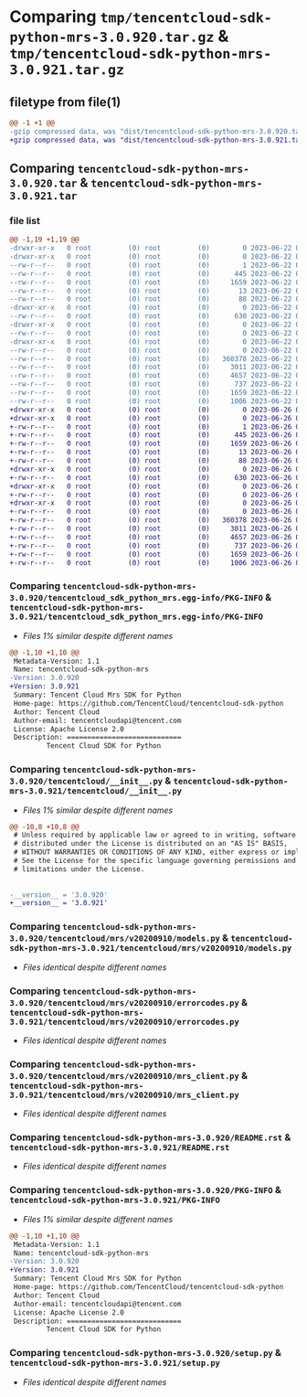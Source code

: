 # Comparing `tmp/tencentcloud-sdk-python-mrs-3.0.920.tar.gz` & `tmp/tencentcloud-sdk-python-mrs-3.0.921.tar.gz`

## filetype from file(1)

```diff
@@ -1 +1 @@
-gzip compressed data, was "dist/tencentcloud-sdk-python-mrs-3.0.920.tar", last modified: Thu Jun 22 00:30:55 2023, max compression
+gzip compressed data, was "dist/tencentcloud-sdk-python-mrs-3.0.921.tar", last modified: Mon Jun 26 00:28:53 2023, max compression
```

## Comparing `tencentcloud-sdk-python-mrs-3.0.920.tar` & `tencentcloud-sdk-python-mrs-3.0.921.tar`

### file list

```diff
@@ -1,19 +1,19 @@
-drwxr-xr-x   0 root         (0) root         (0)        0 2023-06-22 00:30:55.000000 tencentcloud-sdk-python-mrs-3.0.920/
-drwxr-xr-x   0 root         (0) root         (0)        0 2023-06-22 00:30:55.000000 tencentcloud-sdk-python-mrs-3.0.920/tencentcloud_sdk_python_mrs.egg-info/
--rw-r--r--   0 root         (0) root         (0)        1 2023-06-22 00:30:55.000000 tencentcloud-sdk-python-mrs-3.0.920/tencentcloud_sdk_python_mrs.egg-info/dependency_links.txt
--rw-r--r--   0 root         (0) root         (0)      445 2023-06-22 00:30:55.000000 tencentcloud-sdk-python-mrs-3.0.920/tencentcloud_sdk_python_mrs.egg-info/SOURCES.txt
--rw-r--r--   0 root         (0) root         (0)     1659 2023-06-22 00:30:55.000000 tencentcloud-sdk-python-mrs-3.0.920/tencentcloud_sdk_python_mrs.egg-info/PKG-INFO
--rw-r--r--   0 root         (0) root         (0)       13 2023-06-22 00:30:55.000000 tencentcloud-sdk-python-mrs-3.0.920/tencentcloud_sdk_python_mrs.egg-info/top_level.txt
--rw-r--r--   0 root         (0) root         (0)       88 2023-06-22 00:30:55.000000 tencentcloud-sdk-python-mrs-3.0.920/setup.cfg
-drwxr-xr-x   0 root         (0) root         (0)        0 2023-06-22 00:30:55.000000 tencentcloud-sdk-python-mrs-3.0.920/tencentcloud/
--rw-r--r--   0 root         (0) root         (0)      630 2023-06-22 00:30:55.000000 tencentcloud-sdk-python-mrs-3.0.920/tencentcloud/__init__.py
-drwxr-xr-x   0 root         (0) root         (0)        0 2023-06-22 00:30:55.000000 tencentcloud-sdk-python-mrs-3.0.920/tencentcloud/mrs/
--rw-r--r--   0 root         (0) root         (0)        0 2023-06-22 00:30:55.000000 tencentcloud-sdk-python-mrs-3.0.920/tencentcloud/mrs/__init__.py
-drwxr-xr-x   0 root         (0) root         (0)        0 2023-06-22 00:30:55.000000 tencentcloud-sdk-python-mrs-3.0.920/tencentcloud/mrs/v20200910/
--rw-r--r--   0 root         (0) root         (0)        0 2023-06-22 00:30:55.000000 tencentcloud-sdk-python-mrs-3.0.920/tencentcloud/mrs/v20200910/__init__.py
--rw-r--r--   0 root         (0) root         (0)   360378 2023-06-22 00:30:55.000000 tencentcloud-sdk-python-mrs-3.0.920/tencentcloud/mrs/v20200910/models.py
--rw-r--r--   0 root         (0) root         (0)     3011 2023-06-22 00:30:55.000000 tencentcloud-sdk-python-mrs-3.0.920/tencentcloud/mrs/v20200910/errorcodes.py
--rw-r--r--   0 root         (0) root         (0)     4657 2023-06-22 00:30:55.000000 tencentcloud-sdk-python-mrs-3.0.920/tencentcloud/mrs/v20200910/mrs_client.py
--rw-r--r--   0 root         (0) root         (0)      737 2023-06-22 00:30:55.000000 tencentcloud-sdk-python-mrs-3.0.920/README.rst
--rw-r--r--   0 root         (0) root         (0)     1659 2023-06-22 00:30:55.000000 tencentcloud-sdk-python-mrs-3.0.920/PKG-INFO
--rw-r--r--   0 root         (0) root         (0)     1006 2023-06-22 00:30:55.000000 tencentcloud-sdk-python-mrs-3.0.920/setup.py
+drwxr-xr-x   0 root         (0) root         (0)        0 2023-06-26 00:28:53.000000 tencentcloud-sdk-python-mrs-3.0.921/
+drwxr-xr-x   0 root         (0) root         (0)        0 2023-06-26 00:28:53.000000 tencentcloud-sdk-python-mrs-3.0.921/tencentcloud_sdk_python_mrs.egg-info/
+-rw-r--r--   0 root         (0) root         (0)        1 2023-06-26 00:28:53.000000 tencentcloud-sdk-python-mrs-3.0.921/tencentcloud_sdk_python_mrs.egg-info/dependency_links.txt
+-rw-r--r--   0 root         (0) root         (0)      445 2023-06-26 00:28:53.000000 tencentcloud-sdk-python-mrs-3.0.921/tencentcloud_sdk_python_mrs.egg-info/SOURCES.txt
+-rw-r--r--   0 root         (0) root         (0)     1659 2023-06-26 00:28:53.000000 tencentcloud-sdk-python-mrs-3.0.921/tencentcloud_sdk_python_mrs.egg-info/PKG-INFO
+-rw-r--r--   0 root         (0) root         (0)       13 2023-06-26 00:28:53.000000 tencentcloud-sdk-python-mrs-3.0.921/tencentcloud_sdk_python_mrs.egg-info/top_level.txt
+-rw-r--r--   0 root         (0) root         (0)       88 2023-06-26 00:28:53.000000 tencentcloud-sdk-python-mrs-3.0.921/setup.cfg
+drwxr-xr-x   0 root         (0) root         (0)        0 2023-06-26 00:28:53.000000 tencentcloud-sdk-python-mrs-3.0.921/tencentcloud/
+-rw-r--r--   0 root         (0) root         (0)      630 2023-06-26 00:28:53.000000 tencentcloud-sdk-python-mrs-3.0.921/tencentcloud/__init__.py
+drwxr-xr-x   0 root         (0) root         (0)        0 2023-06-26 00:28:53.000000 tencentcloud-sdk-python-mrs-3.0.921/tencentcloud/mrs/
+-rw-r--r--   0 root         (0) root         (0)        0 2023-06-26 00:28:53.000000 tencentcloud-sdk-python-mrs-3.0.921/tencentcloud/mrs/__init__.py
+drwxr-xr-x   0 root         (0) root         (0)        0 2023-06-26 00:28:53.000000 tencentcloud-sdk-python-mrs-3.0.921/tencentcloud/mrs/v20200910/
+-rw-r--r--   0 root         (0) root         (0)        0 2023-06-26 00:28:53.000000 tencentcloud-sdk-python-mrs-3.0.921/tencentcloud/mrs/v20200910/__init__.py
+-rw-r--r--   0 root         (0) root         (0)   360378 2023-06-26 00:28:53.000000 tencentcloud-sdk-python-mrs-3.0.921/tencentcloud/mrs/v20200910/models.py
+-rw-r--r--   0 root         (0) root         (0)     3011 2023-06-26 00:28:53.000000 tencentcloud-sdk-python-mrs-3.0.921/tencentcloud/mrs/v20200910/errorcodes.py
+-rw-r--r--   0 root         (0) root         (0)     4657 2023-06-26 00:28:53.000000 tencentcloud-sdk-python-mrs-3.0.921/tencentcloud/mrs/v20200910/mrs_client.py
+-rw-r--r--   0 root         (0) root         (0)      737 2023-06-26 00:28:53.000000 tencentcloud-sdk-python-mrs-3.0.921/README.rst
+-rw-r--r--   0 root         (0) root         (0)     1659 2023-06-26 00:28:53.000000 tencentcloud-sdk-python-mrs-3.0.921/PKG-INFO
+-rw-r--r--   0 root         (0) root         (0)     1006 2023-06-26 00:28:53.000000 tencentcloud-sdk-python-mrs-3.0.921/setup.py
```

### Comparing `tencentcloud-sdk-python-mrs-3.0.920/tencentcloud_sdk_python_mrs.egg-info/PKG-INFO` & `tencentcloud-sdk-python-mrs-3.0.921/tencentcloud_sdk_python_mrs.egg-info/PKG-INFO`

 * *Files 1% similar despite different names*

```diff
@@ -1,10 +1,10 @@
 Metadata-Version: 1.1
 Name: tencentcloud-sdk-python-mrs
-Version: 3.0.920
+Version: 3.0.921
 Summary: Tencent Cloud Mrs SDK for Python
 Home-page: https://github.com/TencentCloud/tencentcloud-sdk-python
 Author: Tencent Cloud
 Author-email: tencentcloudapi@tencent.com
 License: Apache License 2.0
 Description: ============================
         Tencent Cloud SDK for Python
```

### Comparing `tencentcloud-sdk-python-mrs-3.0.920/tencentcloud/__init__.py` & `tencentcloud-sdk-python-mrs-3.0.921/tencentcloud/__init__.py`

 * *Files 1% similar despite different names*

```diff
@@ -10,8 +10,8 @@
 # Unless required by applicable law or agreed to in writing, software
 # distributed under the License is distributed on an "AS IS" BASIS,
 # WITHOUT WARRANTIES OR CONDITIONS OF ANY KIND, either express or implied.
 # See the License for the specific language governing permissions and
 # limitations under the License.
 
 
-__version__ = '3.0.920'
+__version__ = '3.0.921'
```

### Comparing `tencentcloud-sdk-python-mrs-3.0.920/tencentcloud/mrs/v20200910/models.py` & `tencentcloud-sdk-python-mrs-3.0.921/tencentcloud/mrs/v20200910/models.py`

 * *Files identical despite different names*

### Comparing `tencentcloud-sdk-python-mrs-3.0.920/tencentcloud/mrs/v20200910/errorcodes.py` & `tencentcloud-sdk-python-mrs-3.0.921/tencentcloud/mrs/v20200910/errorcodes.py`

 * *Files identical despite different names*

### Comparing `tencentcloud-sdk-python-mrs-3.0.920/tencentcloud/mrs/v20200910/mrs_client.py` & `tencentcloud-sdk-python-mrs-3.0.921/tencentcloud/mrs/v20200910/mrs_client.py`

 * *Files identical despite different names*

### Comparing `tencentcloud-sdk-python-mrs-3.0.920/README.rst` & `tencentcloud-sdk-python-mrs-3.0.921/README.rst`

 * *Files identical despite different names*

### Comparing `tencentcloud-sdk-python-mrs-3.0.920/PKG-INFO` & `tencentcloud-sdk-python-mrs-3.0.921/PKG-INFO`

 * *Files 1% similar despite different names*

```diff
@@ -1,10 +1,10 @@
 Metadata-Version: 1.1
 Name: tencentcloud-sdk-python-mrs
-Version: 3.0.920
+Version: 3.0.921
 Summary: Tencent Cloud Mrs SDK for Python
 Home-page: https://github.com/TencentCloud/tencentcloud-sdk-python
 Author: Tencent Cloud
 Author-email: tencentcloudapi@tencent.com
 License: Apache License 2.0
 Description: ============================
         Tencent Cloud SDK for Python
```

### Comparing `tencentcloud-sdk-python-mrs-3.0.920/setup.py` & `tencentcloud-sdk-python-mrs-3.0.921/setup.py`

 * *Files identical despite different names*


